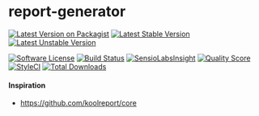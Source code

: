 # report-generator

[![Latest Version on Packagist](https://img.shields.io/packagist/v/bytic/report-generator.svg?style=flat-square)](https://packagist.org/packages/bytic/report-generator)
[![Latest Stable Version](https://poser.pugx.org/bytic/report-generator/v/stable)](https://packagist.org/packages/bytic/report-generator)
[![Latest Unstable Version](https://poser.pugx.org/bytic/report-generator/v/unstable)](https://packagist.org/packages/bytic/report-generator)

[![Software License](https://img.shields.io/badge/license-MIT-brightgreen.svg?style=flat-square)](LICENSE)
[![Build Status](https://img.shields.io/travis/ByTIC/services-report-generator/master.svg?style=flat-square)](https://travis-ci.org/ByTIC/services-report-generator)
[![SensioLabsInsight](https://img.shields.io/sensiolabs/i/1d883a78-08d3-465f-ac5a-c916c01b9603.svg?style=flat-square)](https://insight.sensiolabs.com/projects/1d883a78-08d3-465f-ac5a-c916c01b9603)
[![Quality Score](https://img.shields.io/scrutinizer/g/bytic/services-report-generator.svg?style=flat-square)](https://scrutinizer-ci.com/g/bytic/services-report-generator)
[![StyleCI](https://styleci.io/repos/87421067/shield?branch=master)](https://styleci.io/repos/87421067)
[![Total Downloads](https://img.shields.io/packagist/dt/bytic/report-generator.svg?style=flat-square)](https://packagist.org/packages/bytic/report-generator)

#### Inspiration
* https://github.com/koolreport/core
